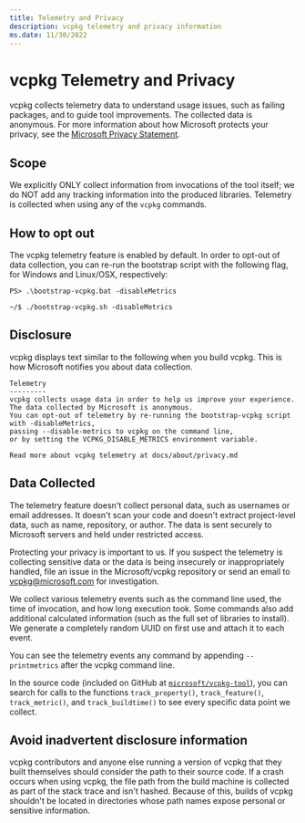 ```yaml
---
title: Telemetry and Privacy
description: vcpkg telemetry and privacy information
ms.date: 11/30/2022
---
```

# vcpkg Telemetry and Privacy

vcpkg collects telemetry data to understand usage issues, such as failing packages, and to guide tool improvements. The collected data is anonymous.
For more information about how Microsoft protects your privacy, see the [Microsoft Privacy Statement](https://privacy.microsoft.com/en-US/privacystatement#mainenterprisedeveloperproductsmodule).

## Scope

We explicitly ONLY collect information from invocations of the tool itself; we do NOT add any tracking information into the produced libraries. Telemetry is collected when using any of the `vcpkg` commands.

## How to opt out

The vcpkg telemetry feature is enabled by default. In order to opt-out of data collection, you can re-run the bootstrap script with the following flag, for Windows and Linux/OSX, respectively:

```PS> .\bootstrap-vcpkg.bat -disableMetrics```

```~/$ ./bootstrap-vcpkg.sh -disableMetrics```

## Disclosure

vcpkg displays text similar to the following when you build vcpkg. This is how Microsoft notifies you about data collection.

```console
Telemetry
---------
vcpkg collects usage data in order to help us improve your experience.
The data collected by Microsoft is anonymous.
You can opt-out of telemetry by re-running the bootstrap-vcpkg script with -disableMetrics,
passing --disable-metrics to vcpkg on the command line,
or by setting the VCPKG_DISABLE_METRICS environment variable.

Read more about vcpkg telemetry at docs/about/privacy.md
```

## Data Collected

The telemetry feature doesn't collect personal data, such as usernames or email addresses. It doesn't scan your code and doesn't extract project-level data, such as name, repository, or author. The data is sent securely to Microsoft servers and held under restricted access.

Protecting your privacy is important to us. If you suspect the telemetry is collecting sensitive data or the data is being insecurely or inappropriately handled, file an issue in the Microsoft/vcpkg repository or send an email to vcpkg@microsoft.com for investigation.

We collect various telemetry events such as the command line used, the time of invocation, and how long execution took. Some commands also add additional calculated information (such as the full set of libraries to install). We generate a completely random UUID on first use and attach it to each event.

You can see the telemetry events any command by appending `--printmetrics` after the vcpkg command line.

In the source code (included on GitHub at [`microsoft/vcpkg-tool`](https://github.com/microsoft/vcpkg-tool/)), you can search for calls to the functions `track_property()`, `track_feature()`, `track_metric()`, and `track_buildtime()`
to see every specific data point we collect.

## Avoid inadvertent disclosure information

vcpkg contributors and anyone else running a version of vcpkg that they built themselves should consider the path to their source code. If a crash occurs when using vcpkg, the file path from the build machine is collected as part of the stack trace and isn't hashed.
Because of this, builds of vcpkg shouldn't be located in directories whose path names expose personal or sensitive information.
